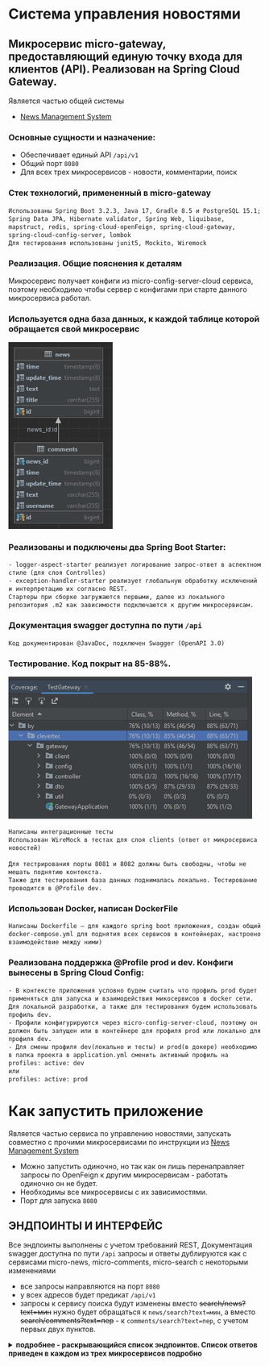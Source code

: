 # Система управления новостями

## Микросервис micro-gateway, предоставляющий единую точку входа для клиентов (API). Реализован на Spring Cloud Gateway.

Является частью общей системы
- [ News Management System](https://github.com/rusakovich-viktar/news-management-system/tree/develop)

### Основные сущности и назначение:

- Обеспечивает единый API `/api/v1`
- Общий порт `8080`
- Для всех трех микросервисов - новости, комментарии, поиск

### Стек технологий, примененный в micro-gateway

	Использованы Spring Boot 3.2.3, Java 17, Gradle 8.5 и PostgreSQL 15.1; 
    Spring Data JPA, Hibernate validator, Spring Web, liquibase, mapstruct, redis, spring-cloud-openFeign, spring-cloud-gateway, spring-cloud-config-server, lombok
    Для тестирования использованы junit5, Mockito, Wiremock

### Реализация. Общие пояснения к деталям

Микросервис получает конфиги из micro-config-server-cloud сервиса, поэтому необходимо чтобы сервер с конфигами при
старте данного микросервиса работал.

### Используется одна база данных, к каждой таблице которой обращается свой микросервис

![структура](https://github.com/rusakovich-viktar/NMS-resourses/raw/rusakovich-viktar-patch-1/Снимок%20экрана%202024-03-04%20151246.jpg)

### Реализованы и подключены два Spring Boot Starter:

```
- logger-aspect-starter реализует логирование запрос-ответ в аспектном стиле (для слоя Controlles)
- exception-handler-starter реализует глобальную обработку исключений и интерпретацию их согласно REST.
Стартеры при сборке загружаются первыми, далее из локального репозитория .m2 как зависимости подключаются к другим микросервисам.
```

### Документация swagger доступна по пути `/api`

```
Код документирован @JavaDoc, подключен Swagger (OpenAPI 3.0)
```

### Тестирование. Код покрыт на 85-88%.

![news-coverage](https://github.com/rusakovich-viktar/NMS-resourses/raw/rusakovich-viktar-patch-1/gate-coverage.jpg)

 	Написаны интеграционные тесты
    Использован WireMock в тестах для слоя clients (ответ от микросервиса новостей)

    Для тестрирования порты 8081 и 8082 должны быть свободны, чтобы не мешать поднятию контекста.    
    Также для тестирования база данных поднималась локально. Тестирование проводится в @Profile dev.

### Использован Docker, написан DockerFile

```
Написаны Dockerfile – для каждого spring boot приложения, создан общий docker-compose.yml для поднятия всех сервисов в контейнерах, настроено взаимодействие между ними)
```
### Реализована поддержка @Profile prod и dev. Конфиги вынесены в Spring Cloud Config:
```
- В контексте приложения условно будем считать что профиль prod будет применяться для запуска и взаимодействия микосервисов в docker сети.
Для локальной разработки, а также для тестирования будем использовать профиль dev.
- Профили конфигурируются через micro-config-server-cloud, поэтому он должен быть запущен или в контейнере для профиля prod или локально для профиля dev.
- Для смены профиля dev(локально и тесты) и prod(в докере) необходимо в папка проекта в application.yml сменить активный профиль на 
profiles: active: dev 
или 
profiles: active: prod
```
# Как запустить приложение

Является частью сервиса по управлению новостями, запускать совместно с прочими микросервисами по инструкции
из [News Management System](https://github.com/rusakovich-viktar/news-management-system/tree/develop)

- Можно запустить одиночно, но так как он лишь перенаправляет запросы по OpenFeign к другим микросервисам - работать одиночно он не будет.
- Необходимы все микросервисы с их зависимостями.
- Порт для запуска `8080`

## ЭНДПОИНТЫ И ИНТЕРФЕЙС

Все эндпоинты выполнены с учетом требований REST, Документация swagger доступна по пути `/api`
запросы и ответы дублируются как с сервисами micro-news, micro-comments, micro-search с некоторыми изменениями
- все запросы направляются на порт `8080`
- у всех адресов будет предикат `/api/v1`
- запросы к сервису поиска будут изменены вместо ~~search/news?text=мин~~ нужно будет обращаться к `news/search?text=мин`, а вместо
  ~~search/comments?text=пер~~ - к `comments/search?text=пер`, с учетом первых двух пунктов.

<details>
 <summary><strong>
 подробнее - раскрывающийся список эндпоинтов. Список ответов приведен в каждом из трех микросервисов подробно
</strong></summary>


#### 1. Новости
- POST `http://localhost:8080/api/v1/news`
- GET `http://localhost:8080/api/v1/news`
- GET `http://localhost:8080/api/v1/news/{newsId}`
- PUT `http://localhost:8080/api/v1/news/{newsId}`
- DELETE `http://localhost:8080/api/v1/news/{newsId}`
- GET `http://localhost:8080/api/v1/news/{newsId}/comments`
#### 2. Комментарии
- POST `http://localhost:8080/api/v1/comments/news/{newsId}`
- GET `http://localhost:8080/api/v1/comments`
- GET `http://localhost:8080/api/v1/comments/{commentsId}`
- PUT `http://localhost:8080/api/v1/comments/{commentsId}`
- DELETE `http://localhost:8080/api/v1/comments/{commentsId}`
#### 3. Поиск
- GET `http://localhost:8080/api/v1/news/search?text={query}`
- GET `http://localhost:8080/api/v1/comments/search?text={query}`
</details>
